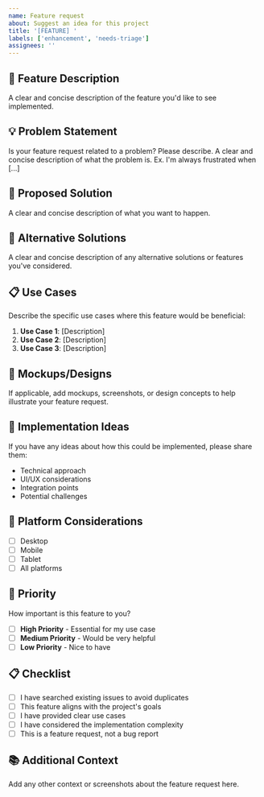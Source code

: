 ```yaml
---
name: Feature request
about: Suggest an idea for this project
title: '[FEATURE] '
labels: ['enhancement', 'needs-triage']
assignees: ''
---
```


## 🚀 Feature Description

A clear and concise description of the feature you'd like to see implemented.

## 💡 Problem Statement

Is your feature request related to a problem? Please describe. A clear and concise description of what the problem is. Ex. I'm always frustrated when [...]

## 🎯 Proposed Solution

A clear and concise description of what you want to happen.

## 🔄 Alternative Solutions

A clear and concise description of any alternative solutions or features you've considered.

## 📋 Use Cases

Describe the specific use cases where this feature would be beneficial:

1. **Use Case 1**: [Description]
2. **Use Case 2**: [Description]
3. **Use Case 3**: [Description]

## 🎨 Mockups/Designs

If applicable, add mockups, screenshots, or design concepts to help illustrate your feature request.

## 🔧 Implementation Ideas

If you have any ideas about how this could be implemented, please share them:

- Technical approach
- UI/UX considerations
- Integration points
- Potential challenges

## 📱 Platform Considerations

- [ ] Desktop
- [ ] Mobile
- [ ] Tablet
- [ ] All platforms

## 🎯 Priority

How important is this feature to you?

- [ ] **High Priority** - Essential for my use case
- [ ] **Medium Priority** - Would be very helpful
- [ ] **Low Priority** - Nice to have

## 📋 Checklist

- [ ] I have searched existing issues to avoid duplicates
- [ ] This feature aligns with the project's goals
- [ ] I have provided clear use cases
- [ ] I have considered the implementation complexity
- [ ] This is a feature request, not a bug report

## 📚 Additional Context

Add any other context or screenshots about the feature request here. 